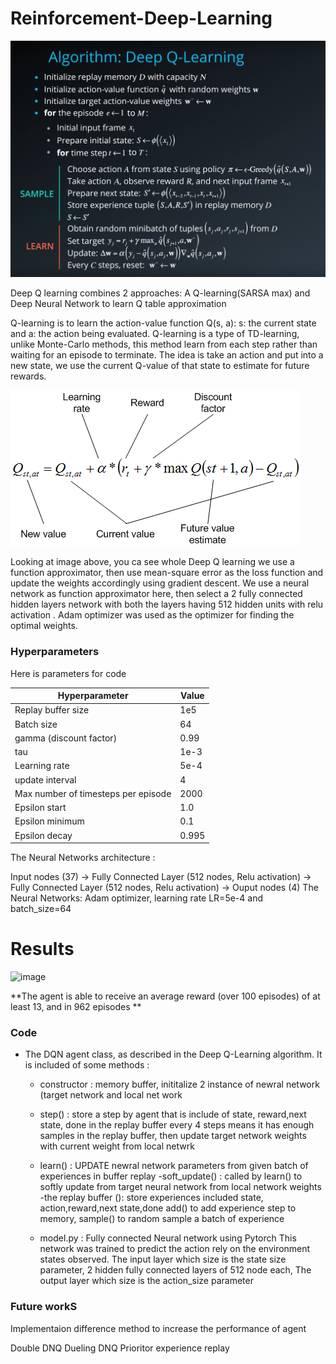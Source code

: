 # Reinforcement-Deep-Learning
![image](https://github.com/tomha85/Reinforcement-Deep-Learning/blob/main/DQN.png)

Deep Q learning combines 2 approaches: A Q-learning(SARSA max) and Deep Neural Network to learn Q table approximation

Q-learning is to learn the action-value function Q(s, a): s: the current state and a: the action being evaluated.
Q-learning is a type of TD-learning, unlike Monte-Carlo methods, this method learn from each step rather than waiting for an episode to terminate. The idea is take an action and put into a new state, we use the current Q-value of that state to estimate for future rewards.

![image](https://github.com/tomha85/Reinforcement-Deep-Learning/blob/main/q-learning.png)

Looking at image above, you ca see whole Deep Q learning
we use a function approximator, then use mean-square error as the loss function and update the weights accordingly using gradient descent. 
We use a neural network as function approximator here, then select a 2 fully connected hidden layers network with both the layers having 512 hidden units with relu activation . Adam optimizer was used as the optimizer for finding the optimal weights.

 ### Hyperparameters

  Here is parameters for code

  | Hyperparameter                      | Value |
  | ----------------------------------- | ----- |
  | Replay buffer size                  | 1e5   |
  | Batch size                          | 64    |
  | gamma (discount factor)             | 0.99  |
  | tau                                 | 1e-3  |
  | Learning rate                       | 5e-4  |
  | update interval                     | 4     |  
  | Max number of timesteps per episode | 2000  |
  | Epsilon start                       | 1.0   |
  | Epsilon minimum                     | 0.1   |
  | Epsilon decay                       | 0.995 |
 
 The Neural Networks architecture :

 Input nodes (37) -> Fully Connected Layer (512 nodes, Relu activation) -> Fully Connected Layer (512 nodes, Relu activation) -> Ouput nodes (4)
 The Neural Networks: Adam optimizer, learning rate LR=5e-4 and batch_size=64
 
 # Results
 
 
![image](https://user-images.githubusercontent.com/31414852/114082292-8eda4280-987b-11eb-8934-c4be170d675d.png)

**The agent is able to receive an average reward (over 100 episodes) of at least 13, and in 962 episodes **

### Code
  * The DQN agent class, as described in the Deep Q-Learning algorithm. It is included of some methods :
    - constructor : 
        memory buffer,
        inititalize 2 instance of newral network (target network and local net work
    - step() : 
       store a step  by agent that is include of state, reward,next state, done in the replay buffer
       every 4 steps means it has enough samples in the replay buffer, then update target network weights with current weight from local netwrk
    - learn() :
       UPDATE newral network parameters from given batch of experiences in buffer replay
    -soft_update() :
       called by learn() to softly update from target neural network from local network weights
    -the replay buffer ():
       store experiences included state, action,reward,next state,done
       add() to add experience step to memory,
       sample() to random sample a batch of experience     

    - model.py : Fully connected Neural network using Pytorch
       This network was trained to predict the action rely on the environment states observed. 
       The input layer which size is the state size parameter,
       2 hidden fully connected layers of 512 node each,
       The output layer which size is the action_size parameter 
       
### Future workS
 Implementaion difference method to increase the performance of agent
 
 Double DNQ
 Dueling DNQ
 Prioritor experience replay
 

